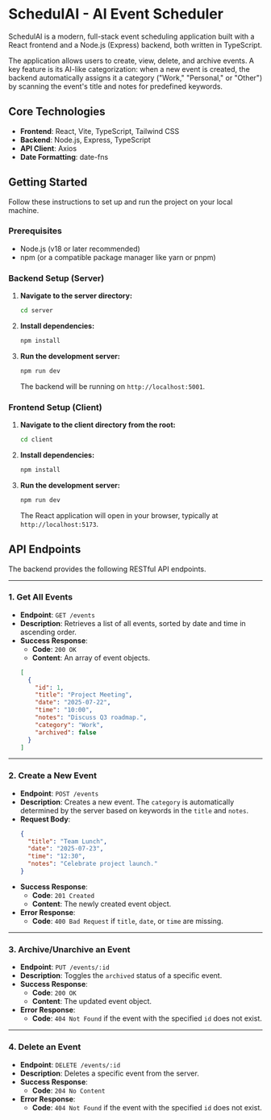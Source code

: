 # SchedulAI - AI Event Scheduler

SchedulAI is a modern, full-stack event scheduling application built with a React frontend and a Node.js (Express) backend, both written in TypeScript.

The application allows users to create, view, delete, and archive events. A key feature is its AI-like categorization: when a new event is created, the backend automatically assigns it a category ("Work," "Personal," or "Other") by scanning the event's title and notes for predefined keywords.

## Core Technologies

-   **Frontend**: React, Vite, TypeScript, Tailwind CSS
-   **Backend**: Node.js, Express, TypeScript
-   **API Client**: Axios
-   **Date Formatting**: date-fns

## Getting Started

Follow these instructions to set up and run the project on your local machine.

### Prerequisites

-   Node.js (v18 or later recommended)
-   npm (or a compatible package manager like yarn or pnpm)

### Backend Setup (Server)

1.  **Navigate to the server directory:**
    ```bash
    cd server
    ```

2.  **Install dependencies:**
    ```bash
    npm install
    ```

3.  **Run the development server:**
    ```bash
    npm run dev
    ```

    The backend will be running on `http://localhost:5001`.

### Frontend Setup (Client)

1.  **Navigate to the client directory from the root:**
    ```bash
    cd client
    ```

2.  **Install dependencies:**
    ```bash
    npm install
    ```

3.  **Run the development server:**
    ```bash
    npm run dev
    ```

    The React application will open in your browser, typically at `http://localhost:5173`.

## API Endpoints

The backend provides the following RESTful API endpoints.

---

### 1. Get All Events

-   **Endpoint**: `GET /events`
-   **Description**: Retrieves a list of all events, sorted by date and time in ascending order.
-   **Success Response**:
    -   **Code**: `200 OK`
    -   **Content**: An array of event objects.
      ```json
      [
        {
          "id": 1,
          "title": "Project Meeting",
          "date": "2025-07-22",
          "time": "10:00",
          "notes": "Discuss Q3 roadmap.",
          "category": "Work",
          "archived": false
        }
      ]
      ```

---

### 2. Create a New Event

-   **Endpoint**: `POST /events`
-   **Description**: Creates a new event. The `category` is automatically determined by the server based on keywords in the `title` and `notes`.
-   **Request Body**:
    ```json
    {
      "title": "Team Lunch",
      "date": "2025-07-23",
      "time": "12:30",
      "notes": "Celebrate project launch."
    }
    ```
-   **Success Response**:
    -   **Code**: `201 Created`
    -   **Content**: The newly created event object.
-   **Error Response**:
    -   **Code**: `400 Bad Request` if `title`, `date`, or `time` are missing.

---

### 3. Archive/Unarchive an Event

-   **Endpoint**: `PUT /events/:id`
-   **Description**: Toggles the `archived` status of a specific event.
-   **Success Response**:
    -   **Code**: `200 OK`
    -   **Content**: The updated event object.
-   **Error Response**:
    -   **Code**: `404 Not Found` if the event with the specified `id` does not exist.

---

### 4. Delete an Event

-   **Endpoint**: `DELETE /events/:id`
-   **Description**: Deletes a specific event from the server.
-   **Success Response**:
    -   **Code**: `204 No Content`
-   **Error Response**:
    -   **Code**: `404 Not Found` if the event with the specified `id` does not exist.